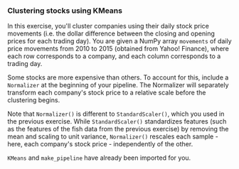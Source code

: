 ### Clustering stocks using KMeans

In this exercise, you'll cluster companies using their daily stock price movements (i.e. the dollar difference between the closing and opening prices for each trading day). You are given a NumPy array `movements` of daily price movements from 2010 to 2015 (obtained from Yahoo! Finance), where each row corresponds to a company, and each column corresponds to a trading day.

Some stocks are more expensive than others. To account for this, include a `Normalizer` at the beginning of your pipeline. The Normalizer will separately transform each company's stock price to a relative scale before the clustering begins.

Note that `Normalizer()` is different to `StandardScaler()`, which you used in the previous exercise. While `StandardScaler()` standardizes features (such as the features of the fish data from the previous exercise) by removing the mean and scaling to unit variance, `Normalizer()` rescales each sample - here, each company's stock price - independently of the other.

`KMeans` and `make_pipeline` have already been imported for you.
